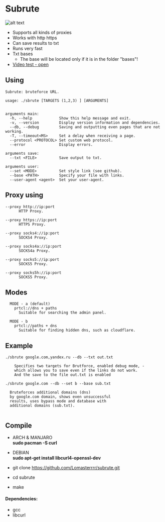 # Subrute
![alt text](https://i.imgur.com/TJzT3ED.png)

- Supports all kinds of proxies
- Works with http https
- Can save results to txt
- Runs very fast
- Txt bases
  - The base will be located only if it is in the folder "bases"!
- [Video test - open](https://www.youtube.com/watch?v=YwNBTRjlamE&feature=youtu.be&ab_channel=lomasterlive)

## Using
```
Subrute: bruteforce URL.

usage: ./sbrute [TARGETS (1,2,3) ] [ARGUMENTS]


arguments main:
  -h, --help            Show this help message and exit.
  -v, --version         Display version information and dependencies.
  --db, --debug         Saving and outputting even pages that are not working.
  -T, --timeout<MS>     Set a delay when receiving a page.
  --protocol <PROTOCOL> Set custom web protocol.
  --error               Display errors.
  
arguments save:
  --txt <FILE>          Save output to txt.

arguments user:
  --set <MODE>          Set style link (see github).
  --base <PATH>         Specify your file with links.
  --user-agent <agent>  Set your user-agent.
```
## Proxy using
```
--proxy http://ip:port
      HTTP Proxy.

--proxy https://ip:port
      HTTPS Proxy.

--proxy socks4://ip:port
      SOCKS4 Proxy.

--proxy socks4a://ip:port
      SOCKS4a Proxy.

--proxy socks5://ip:port
      SOCKS5 Proxy.

--proxy socks5h://ip:port
      SOCKS5 Proxy.
```
## Modes
```
  MODE - a (default)
    prtcl://dns + paths
      Suitable for searching the admin panel.
      
  MODE - b
    prtcl://paths + dns
      Suitable for finding hidden dns, such as cloudflare.
```
## Example
```
./sbrute google.com,yandex.ru --db --txt out.txt

    Specifies two targets for Brutforce, enabled debug mode, -
    which allows you to save even if the links do not work. 
    And the save to the file out.txt is enabled
    
./sbrute google.com --db --set b --base sub.txt

  Bruteforces additional domains (dns)
  by google.com domain, shows even unsuccessful 
  results, uses bypass mode and database with 
  additional domains (sub.txt).
    
```

## Compile
-  ARCH & MANJARO  
        **sudo pacman -S curl**
       
- DEBIAN      
        **sudo apt-get install libcurl4-openssl-dev**

- git clone https://github.com/Lomasterrrr/subrute.git
- cd subrute
- make

#### Dependencies:
- gcc
- libcurl
